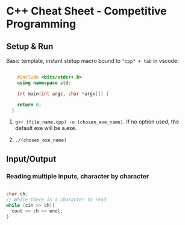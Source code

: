 # C++ Cheat Sheet - Competitive Programming

## Setup & Run

Basic template, instant stetup macro bound to `"cpp" + tab` in vscode:  

```cpp

    #include <bits/stdc++.h>
    using namespace std;

    int main(int argc, char *argv[]) {

    return 0;
  }
```

1. `g++ (file_name.cpp) -o (chosen_exe_name)`. If no option used, the default exe will be a.exe.

2. `./(chosen_exe_name)`

## Input/Output

### Reading multiple inputs, character by character

```cpp

char ch;
// While there is a character to read
while (cin >> ch){
  cout << ch << endl;
}
```
